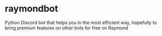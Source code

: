 # raymondbot
Python Discord bot that helps you in the most efficient way, hopefully to bring premium features on other bots for free on Raymond
